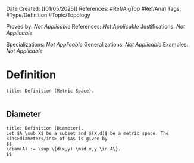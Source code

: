 <div class="topSpace"></div>

Date Created: [[01/05/2025]]
References: #Ref/AlgTop #Ref/Ana1
Tags: #Type/Definition #Topic/Topology 

Proved by: <i>Not Applicable</i>
References: <i>Not Applicable</i>
Justifications: <i>Not Applicable</i>

Specializations: <i>Not Applicable</i>
Generalizations: <i>Not Applicable</i>
Examples: <i>Not Applicable</i>

# Definition

``` ad-Definition
title: Definition (Metric Space).


```

## Diameter

``` ad-Definition
title: Definition (Diameter).
Let $A \sub X$ be a subset and $(X,d)$ be a metric space. The <ins>diameter</ins> of $A$ is given by
$$
\diam(A) := \sup \{d(x,y) \mid x,y \in A\}.
$$

```
